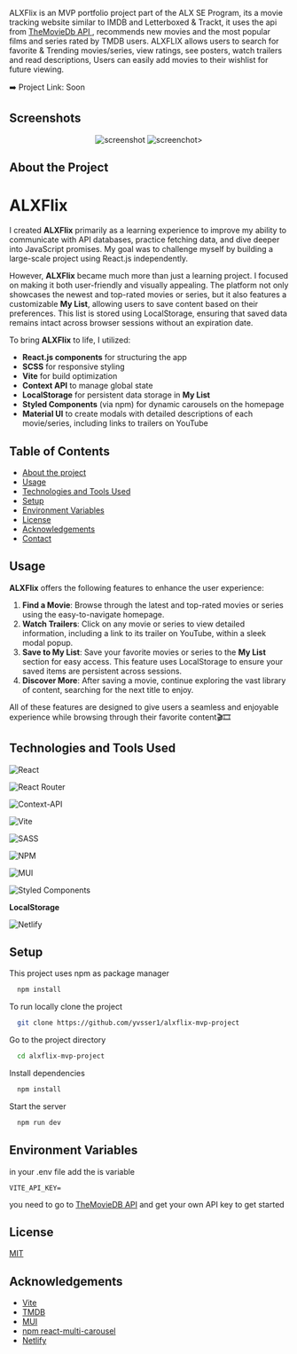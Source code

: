 ALXFlix is an MVP portfolio project part of the ALX SE Program, its a movie tracking website similar to IMDB and Letterboxed & Trackt, it uses the api from <a href="https://developer.themoviedb.org/docs/getting-started" target="_blank" rel="noreferrer" rel="noopener"> TheMovieDb API </a>, recommends new movies and the most popular films and series rated by TMDB users.
ALXFLIX allows users to search for favorite & Trending movies/series, view ratings, see posters, watch trailers and read descriptions, Users can easily add movies to their wishlist for future viewing.

➡️ Project Link: Soon


## Screenshots

<div align="center"> 
  <img src="https://i.postimg.cc/QxPsBxwt/Screenshot-2024-09-11-135701.png" alt="screenshot" />
  <img src="https://i.postimg.cc/D0RvKvK8/Screenshot-2024-09-11-135718.png" alt="screenchot>" />
</div>


## About the Project

# ALXFlix

I created **ALXFlix** primarily as a learning experience to improve my ability to communicate with API databases, practice fetching data, and dive deeper into JavaScript promises. My goal was to challenge myself by building a large-scale project using React.js independently.

However, **ALXFlix** became much more than just a learning project. I focused on making it both user-friendly and visually appealing. The platform not only showcases the newest and top-rated movies or series, but it also features a customizable **My List**, allowing users to save content based on their preferences. This list is stored using LocalStorage, ensuring that saved data remains intact across browser sessions without an expiration date.

To bring **ALXFlix** to life, I utilized:

- **React.js components** for structuring the app
- **SCSS** for responsive styling
- **Vite** for build optimization
- **Context API** to manage global state
- **LocalStorage** for persistent data storage in **My List**
- **Styled Components** (via npm) for dynamic carousels on the homepage
- **Material UI** to create modals with detailed descriptions of each movie/series, including links to trailers on YouTube


## Table of Contents
- [About the project](#about-the-project)
- [Usage](#usage)
- [Technologies and Tools Used](#technologies-and-tools-used)
- [Setup](#setup)
- [Environment Variables](#environment-variables)
- [License](#license)
- [Acknowledgements](#acknowledgements)
- [Contact](#contact)


## Usage

**ALXFlix** offers the following features to enhance the user experience:

1. **Find a Movie**: Browse through the latest and top-rated movies or series using the easy-to-navigate homepage.
2. **Watch Trailers**: Click on any movie or series to view detailed information, including a link to its trailer on YouTube, within a sleek modal popup.
3. **Save to My List**: Save your favorite movies or series to the **My List** section for easy access. This feature uses LocalStorage to ensure your saved items are persistent across sessions.
4. **Discover More**: After saving a movie, continue exploring the vast library of content, searching for the next title to enjoy.

All of these features are designed to give users a seamless and enjoyable experience while browsing through their favorite content🎬🎞


## Technologies and Tools Used

![React](https://img.shields.io/badge/react-%2320232a.svg?style=for-the-badge&logo=react&logoColor=%2361DAFB)

![React Router](https://img.shields.io/badge/React_Router-CA4245?style=for-the-badge&logo=react-router&logoColor=white)

![Context-API](https://img.shields.io/badge/Context--Api-000000?style=for-the-badge&logo=react)

![Vite](https://img.shields.io/badge/vite-%23646CFF.svg?style=for-the-badge&logo=vite&logoColor=white)

![SASS](https://img.shields.io/badge/SASS-hotpink.svg?style=for-the-badge&logo=SASS&logoColor=white)

![NPM](https://img.shields.io/badge/NPM-%23CB3837.svg?style=for-the-badge&logo=npm&logoColor=white) 

![MUI](https://img.shields.io/badge/MUI-%230081CB.svg?style=for-the-badge&logo=mui&logoColor=white)

![Styled Components](https://img.shields.io/badge/styled--components-DB7093?style=for-the-badge&logo=styled-components&logoColor=white)

**LocalStorage**

![Netlify](https://img.shields.io/badge/netlify-%23000000.svg?style=for-the-badge&logo=netlify&logoColor=#00C7B7)


## Setup

This project uses npm as package manager

```bash
  npm install
```
To run locally
clone the project

```bash
  git clone https://github.com/yvsser1/alxflix-mvp-project
```

Go to the project directory

```bash
  cd alxflix-mvp-project
```

Install dependencies

```bash
  npm install
```

Start the server

```bash
  npm run dev
```


## Environment Variables

in your .env file add the is variable

`VITE_API_KEY=`

you need to go to [TheMovieDB API](https://developer.themoviedb.org/reference/intro/getting-started) and get your own API key to get started


## License

[MIT](https://choosealicense.com/licenses/mit/)


## Acknowledgements

- [Vite](https://vitejs.dev/)
- [TMDB](https://www.themoviedb.org/)
- [MUI](https://mui.com/)
- [npm react-multi-carousel](https://www.npmjs.com/package/react-multi-carousel)
- [Netlify](https://www.netlify.com/)
